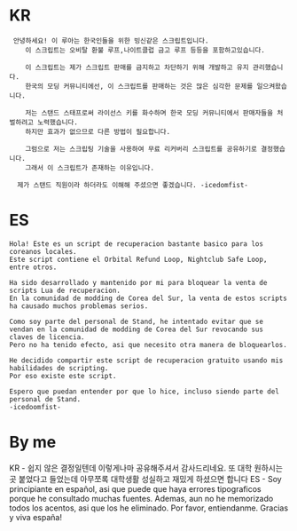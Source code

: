 # KR

```
 안녕하세요! 이 루아는 한국인들을 위한 빙신같은 스크립트입니다.
    이 스크립트는 오비탈 환불 루프,나이트클럽 금고 루프 등등을 포함하고있습니다.

    이 스크립트는 제가 스크립트 판매를 금지하고 차단하기 위해 개발하고 유지 관리했습니다.
    한국의 모딩 커뮤니티에선, 이 스크립트를 판매하는 것은 많은 심각한 문제를 일으켜왔습니다. 

    저는 스탠드 스태프로써 라이선스 키를 화수하며 한국 모딩 커뮤니티에서 판매자들을 처벌하려고 노력했습니다.
    하지만 효과가 없으므로 다른 방법이 필요합니다.

    그럼으로 저는 스크립팅 기술을 사용하여 무료 리커버리 스크립트를 공유하기로 결정했습니다.
    그래서 이 스크립트가 존재하는 이유입니다.

  제가 스탠드 직원이라 하더라도 이해해 주셨으면 좋겠습니다. -icedomfist-
```

# ES

```
Hola! Este es un script de recuperacion bastante basico para los coreanos locales.
Este script contiene el Orbital Refund Loop, Nightclub Safe Loop, entre otros.

Ha sido desarrollado y mantenido por mi para bloquear la venta de scripts Lua de recuperacion.
En la comunidad de modding de Corea del Sur, la venta de estos scripts ha causado muchos problemas serios.

Como soy parte del personal de Stand, he intentado evitar que se vendan en la comunidad de modding de Corea del Sur revocando sus claves de licencia.
Pero no ha tenido efecto, asi que necesito otra manera de bloquearlos.

He decidido compartir este script de recuperacion gratuito usando mis habilidades de scripting.
Por eso existe este script.

Espero que puedan entender por que lo hice, incluso siendo parte del personal de Stand.
-icedoomfist-
```

# By me 
KR - 쉽지 않은 결정일텐데 이렇게나마 공유해주셔서 감사드리네요. 또 대학 원하시는곳 붙었다고 들었는데 아무쪼록 대학생활 성실하고 재밌게 하셨으면 합니다</b>
ES - Soy principiante en español, asi que puede que haya errores tipograficos porque he consultado muchas fuentes. Ademas, aun no he memorizado todos los acentos, asi que los he eliminado. Por favor, entiendanme. Gracias y viva españa!
